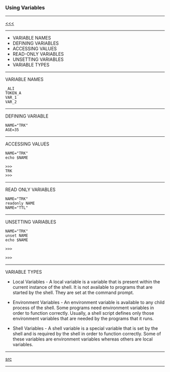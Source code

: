 
### Using Variables

---

[<<<](https://github.com/ttltrk/ELSE/blob/master/SHELL/BUM/BUM.MD)

---

* VARIABLE NAMES
* DEFINING VARIABLES
* ACCESSING VALUES
* READ-ONLY VARIABLES
* UNSETTING VARIABLES
* VARIABLE TYPES

---

VARIABLE NAMES

```
_ALI
TOKEN_A
VAR_1
VAR_2
```
---

DEFINING VARIABLE

```
NAME="TRK"
AGE=35
```

---

ACCESSING VALUES

```
NAME="TRK"
echo $NAME

>>>
TRK
>>>
```
---

READ ONLY VARIABLES

```
NAME="TRK"
readonly NAME
NAME="TTL"
```

---

UNSETTING VARIABLES

```
NAME="TRK"
unset NAME
echo $NAME

>>>

>>>
```

---

VARIABLE TYPES

* Local Variables - A local variable is a variable that is present within the current instance of the shell. It is not available to 
programs that are started by the shell. They are set at the command prompt.

* Environment Variables - An environment variable is available to any child process of the shell. Some programs need environment 
variables in order to function correctly. Usually, a shell script defines only those environment variables that are needed by the 
programs that it runs.

* Shell Variables - A shell variable is a special variable that is set by the shell and is required by the shell in order to function 
correctly. Some of these variables are environment variables whereas others are local variables.

---

[src](https://www.tutorialspoint.com/unix/unix-using-variables.htm)

---
